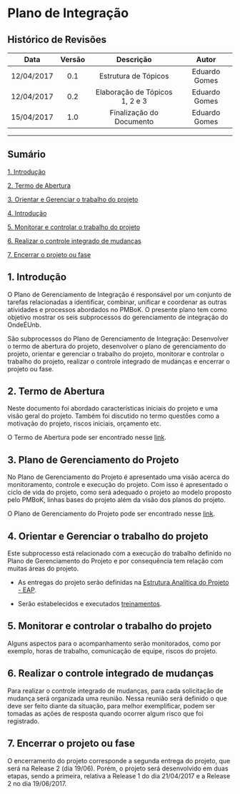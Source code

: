 # Plano de Integração

## Histórico de Revisões

| Data | Versão | Descrição | Autor |
|:----:|:------:|:---------:|:-----:|
|12/04/2017|0.1|Estrutura de Tópicos|Eduardo Gomes|
|12/04/2017|0.2|Elaboração de Tópicos 1, 2 e 3|Eduardo Gomes|
|15/04/2017|1.0|Finalização do Documento|Eduardo Gomes|

***

## Sumário

[1. Introdução](#1-introdução)
 
[2. Termo de Abertura](#2-Termo-de-Abertura) 

[3. Orientar e Gerenciar o trabalho do projeto](#3-Plano-de-Gerenciamento-do-Projeto) 

[4. Introdução](#4-Orientar-e-Gerenciar-o-trabalho-do-projeto) 

[5. Monitorar e controlar o trabalho do projeto](#5-Monitorar-e-controlar-o-trabalho-do-projeto) 

[6. Realizar o controle integrado de mudanças](#6-Realizar-o-controle-integrado-de-mudanças) 

[7. Encerrar o projeto ou fase](#7-Encerrar-o-projeto-ou-fase) 

## 1. Introdução

O Plano de Gerenciamento de Integração é responsável por um conjunto de tarefas relacionadas a identificar, combinar, unificar e coordenar as outras atividades e processos abordados no PMBoK. O presente plano tem como objetivo mostrar os seis subprocessos do gerenciamento de integração  do OndeÉUnb.

São subprocessos do Plano de Gerenciamento de Integração: 
Desenvolver o termo de abertura do projeto, 
desenvolver o plano de gerenciamento do projeto, 
orientar e gerenciar o trabalho do projeto, 
monitorar e controlar o trabalho do projeto, 
realizar o controle integrado de mudanças e 
encerrar o projeto ou fase.

## 2. Termo de Abertura

Neste documento foi abordado características iniciais do projeto e uma visão geral do projeto. Também foi discutido no termo questões como a motivação do projeto, riscos iniciais, orçamento etc. 

O Termo de Abertura pode ser encontrado nesse [link](https://github.com/fga-gpp-mds/2017.1-OndeE-UnB/wiki/Termo-de-Abertura).

## 3. Plano de Gerenciamento do Projeto

No Plano de Gerenciamento do Projeto é apresentado uma visão acerca do monitoramento, controle e execução do projeto. Com isso é apresentado o ciclo de vida do projeto, como será adequado o projeto ao modelo proposto pelo PMBoK, linhas bases do projeto além da visão dos planos do projeto.

O Plano de Gerenciamento do Projeto pode ser encontrado nesse [link](https://github.com/fga-gpp-mds/2017.1-OndeE-UnB/wiki/Plano-de-Gerenciamento-de-Projeto).

## 4. Orientar e Gerenciar o trabalho do projeto

Este subprocesso está relacionado com a execução do trabalho definido no Plano de Gerenciamento do Projeto e por consequência tem relação com muitas áreas do projeto. 

* As entregas do projeto serão definidas na [Estrutura Analítica do Projeto - EAP](https://github.com/fga-gpp-mds/2017.1-OndeE-UnB/wiki/Estrutura-Analitica-do-Projeto).

* Serão estabelecidos e executados [treinamentos](https://github.com/fga-gpp-mds/2017.1-OndeE-UnB/wiki/Plano-de-Treinamento).

## 5. Monitorar e controlar o trabalho do projeto

Alguns aspectos para o acompanhamento serão monitorados, como por exemplo, horas de trabalho, comunicação de equipe, riscos do projeto.

## 6. Realizar o controle integrado de mudanças

Para realizar o controle integrado de mudanças, para cada solicitação de mudança será organizada uma reunião. Nessa reunião será definido o que deve ser feito diante da situação, para melhor exemplificar, podem ser tomadas as ações de resposta quando ocorrer algum risco que foi registrado.

## 7. Encerrar o projeto ou fase

O encerramento do projeto corresponde a segunda entrega do projeto, que será na Release 2 (dia 19/06). Porém, o projeto será desenvolvido em duas etapas, sendo a primeira, relativa a Release 1 do dia 21/04/2017 e a Release 2 no dia 19/06/2017.
